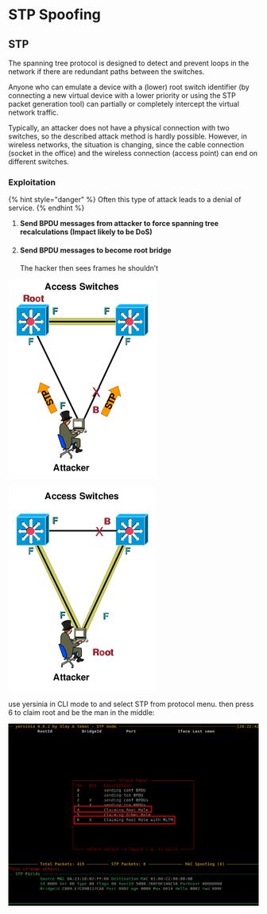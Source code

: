 # STP Spoofing

## STP

The spanning tree protocol is designed to detect and prevent loops in the network if there are redundant paths between the switches.

Anyone who can emulate a device with a (lower) root switch identifier (by connecting a new virtual device with a lower priority or using the STP packet generation tool) can partially or completely intercept the virtual network traffic.

&#x20;Typically, an attacker does not have a physical connection with two switches, so the described attack method is hardly possible. However, in wireless networks, the situation is changing, since the cable connection (socket in the office) and the wireless connection (access point) can end on different switches.

### Exploitation

{% hint style="danger" %}
Often this type of attack leads to a denial of service.
{% endhint %}



1. **Send BPDU messages from attacker to force spanning tree recalculations (Impact likely to be DoS)**
2.  #### Send BPDU messages to become root bridge

    The hacker then sees frames he shouldn’t

![](<../../.gitbook/assets/image (295) (1) (1) (1).png>)

![](<../../.gitbook/assets/image (282) (1) (1) (1).png>)

use yersinia in CLI mode to and select STP from protocol menu. then press 6 to claim root and be the man in the middle:

![](<../../.gitbook/assets/image (294) (1) (1) (1).png>)
